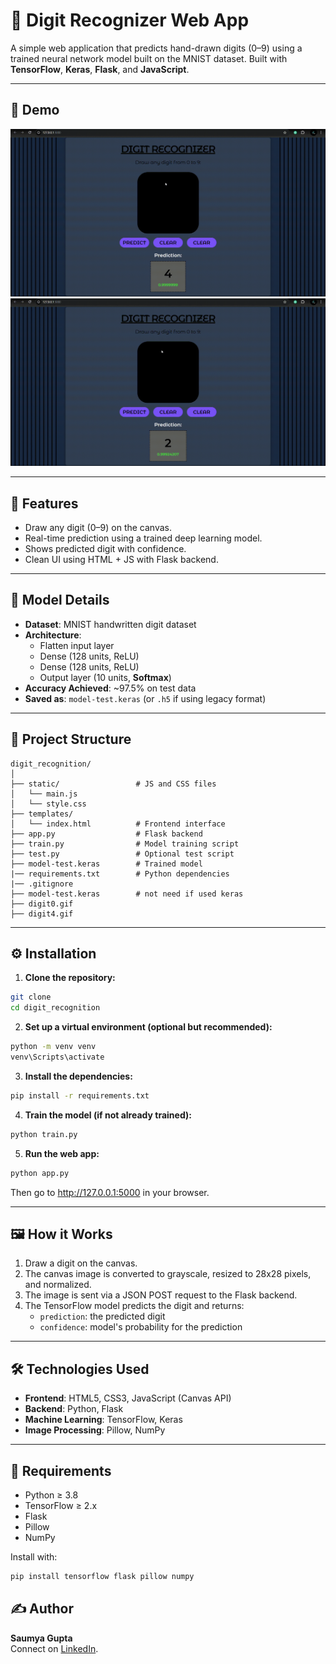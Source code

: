 
# 🔢 Digit Recognizer Web App

A simple web application that predicts hand-drawn digits (0–9) using a trained neural network model built on the MNIST dataset. Built with **TensorFlow**, **Keras**, **Flask**, and **JavaScript**.

---

## 📸 Demo

![digit0 demo](digit0.gif)
![digit4 demo](digit4.gif)

---

## 🚀 Features

- Draw any digit (0–9) on the canvas.
- Real-time prediction using a trained deep learning model.
- Shows predicted digit with confidence.
- Clean UI using HTML + JS with Flask backend.

---

## 🧠 Model Details

- **Dataset**: MNIST handwritten digit dataset
- **Architecture**:
  - Flatten input layer
  - Dense (128 units, ReLU)
  - Dense (128 units, ReLU)
  - Output layer (10 units, **Softmax**)
- **Accuracy Achieved**: ~97.5% on test data
- **Saved as**: `model-test.keras` (or `.h5` if using legacy format)

---

## 📁 Project Structure

```
digit_recognition/
│
├── static/                 # JS and CSS files
│   └── main.js
│   └── style.css
├── templates/
│   └── index.html          # Frontend interface
├── app.py                  # Flask backend
├── train.py                # Model training script
├── test.py                 # Optional test script
├── model-test.keras        # Trained model
|── requirements.txt        # Python dependencies
|── .gitignore
├── model-test.keras        # not need if used keras
├── digit0.gif
├── digit4.gif

```

---

## ⚙️ Installation

1. **Clone the repository:**
```bash
git clone 
cd digit_recognition
```

2. **Set up a virtual environment (optional but recommended):**
```bash
python -m venv venv
venv\Scripts\activate
```

3. **Install the dependencies:**
```bash
pip install -r requirements.txt
```

4. **Train the model (if not already trained):**
```bash
python train.py
```

5. **Run the web app:**
```bash
python app.py
```

Then go to http://127.0.0.1:5000 in your browser.

---

## 🖼️ How it Works

1. Draw a digit on the canvas.
2. The canvas image is converted to grayscale, resized to 28x28 pixels, and normalized.
3. The image is sent via a JSON POST request to the Flask backend.
4. The TensorFlow model predicts the digit and returns:
   - `prediction`: the predicted digit
   - `confidence`: model's probability for the prediction

---

## 🛠️ Technologies Used

- **Frontend**: HTML5, CSS3, JavaScript (Canvas API)
- **Backend**: Python, Flask
- **Machine Learning**: TensorFlow, Keras
- **Image Processing**: Pillow, NumPy

---

## 📌 Requirements

- Python ≥ 3.8
- TensorFlow ≥ 2.x
- Flask
- Pillow
- NumPy

Install with:
```bash
pip install tensorflow flask pillow numpy
```


## ✍️ Author

**Saumya Gupta**  
Connect on [LinkedIn]().
